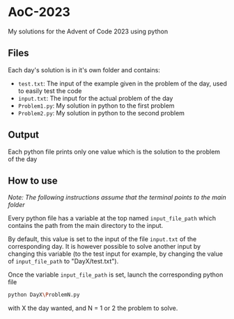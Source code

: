 
# AoC-2023

My solutions for the Advent of Code 2023 using python

## Files

Each day's solution is in it's own folder and contains:

- `test.txt`: The input of the example given in the problem of the day, used to easily test the code
- `input.txt`: The input for the actual problem of the day
- `Problem1.py`: My solution in python to the first problem
- `Problem2.py`: My solution in python to the second problem

## Output

Each python file prints only one value which is the solution to the problem of the day

## How to use

_Note: The following instructions assume that the terminal points to the main folder_

Every python file has a variable at the top named `input_file_path` which contains the path from the main directory to the input. 

By default, this value is set to the input of the file `input.txt` of the corresponding day. It is however possible to solve another input by changing this variable (to the test input for example, by changing the value of `input_file_path` to "DayX/test.txt").

Once the variable `input_file_path` is set, launch the corresponding python file

```bash
python DayX\ProblemN.py
```

with X the day wanted, and N = 1 or 2 the problem to solve.

